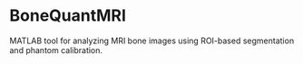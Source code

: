 # BoneQuantMRI
MATLAB tool for analyzing MRI bone images using ROI-based segmentation and phantom calibration.
